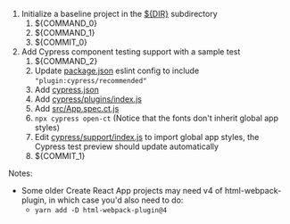 1. Initialize a baseline project in the [${DIR}](.) subdirectory
   1. ${COMMAND_0}
   2. ${COMMAND_1}
   3. ${COMMIT_0}
2. Add Cypress component testing support with a sample test
   1. ${COMMAND_2}
   2. Update [package.json](package.json) eslint config to include `"plugin:cypress/recommended"`
   3. Add [cypress.json](cypress.json)
   4. Add [cypress/plugins/index.js](cypress/plugins/index.js)
   5. Add [src/App.spec.ct.js](src/App.spec.ct.js)
   6. `npx cypress open-ct` (Notice that the fonts don't inherit global app styles)
   7. Edit [cypress/support/index.js](cypress/support/index.js) to import global app styles, the Cypress test preview should update automatically
   8. ${COMMIT_1}

Notes:

- Some older Create React App projects may need v4 of html-webpack-plugin, in which case you'd also need to do:
  - `yarn add -D html-webpack-plugin@4`
